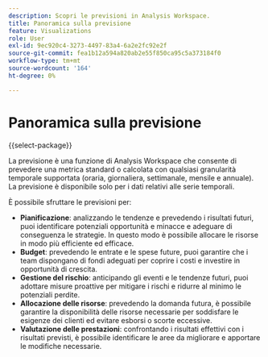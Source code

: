 ```yaml
---
description: Scopri le previsioni in Analysis Workspace.
title: Panoramica sulla previsione
feature: Visualizations
role: User
exl-id: 9ec920c4-3273-4497-83a4-6a2e2fc92e2f
source-git-commit: fea1b12a594a820ab2e55f850ca95c5a373184f0
workflow-type: tm+mt
source-wordcount: '164'
ht-degree: 0%

---
```


# Panoramica sulla previsione

{{select-package}}

La previsione è una funzione di Analysis Workspace che consente di prevedere una metrica standard o calcolata con qualsiasi granularità temporale supportata (oraria, giornaliera, settimanale, mensile e annuale). La previsione è disponibile solo per i dati relativi alle serie temporali.

È possibile sfruttare le previsioni per:

* **Pianificazione**: analizzando le tendenze e prevedendo i risultati futuri, puoi identificare potenziali opportunità e minacce e adeguare di conseguenza le strategie. In questo modo è possibile allocare le risorse in modo più efficiente ed efficace.
* **Budget**: prevedendo le entrate e le spese future, puoi garantire che i team dispongano di fondi adeguati per coprire i costi e investire in opportunità di crescita.
* **Gestione del rischio**: anticipando gli eventi e le tendenze futuri, puoi adottare misure proattive per mitigare i rischi e ridurre al minimo le potenziali perdite.
* **Allocazione delle risorse**: prevedendo la domanda futura, è possibile garantire la disponibilità delle risorse necessarie per soddisfare le esigenze dei clienti ed evitare esborsi o scorte eccessive.
* **Valutazione delle prestazioni**: confrontando i risultati effettivi con i risultati previsti, è possibile identificare le aree da migliorare e apportare le modifiche necessarie.
